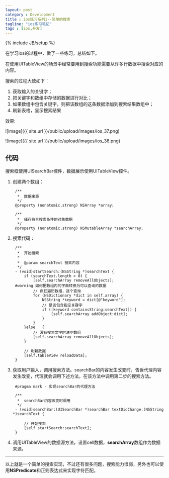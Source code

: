 ```yaml
---
layout: post
category : Development
title : ios练习系列1--简单的搜索
tagline: "ios练习笔记"
tags : [ios,开发]
---
```

{% include JB/setup %}

在学习ios的过程中，做了一些练习，总结如下。

在使用UITableView的场景中经常要用到搜索功能需要从许多行数据中搜索对应的内容。

搜索的过程大致如下：

1. 获取输入的关键字；
2. 把关键字和数组中存储的数据进行对比；
3. 如果数组中包含关键字，则把该数组的这条数据添加到搜索结果数组中；
4. 刷新表格，显示搜索结果

效果:

![image]({{ site.url }}/public/upload/images/ios_37.png)

![image]({{ site.url }}/public/upload/images/ios_38.png)


## 代码

搜索框使用UISearchBar控件，数据展示使用UITableView控件。

1. 创建两个数组：

		/**
		 *  数据来源
		 */
		@property (nonatomic,strong) NSArray *array;
		
		/**
		 *  储存符合搜索条件的对象数据
		 */
		@property (nonatomic,strong) NSMutableArray *searchArray;

2. 搜索代码：

		/**
		 *  开始搜索
		 *
		 *  @param searchText 搜索内容
		 */
		- (void)startSearch:(NSString *)searchText {
		    if (searchText.length > 0) {
		        [self.searchArray removeAllObjects];
		#warning 如何把数组内的字典转换为可以查询的数据
		        // 疯狂遍历数组，逐个查询
		        for (NSDictionary *dict in self.array) {
		            NSString *keyword = dict[@"keyword"];
		            // 是否包含指定关键字
		            if ([keyword containsString:searchText]) {
		                [self.searchArray addObject:dict];
		            }
		        }		        
		    }else   {
		        // 没有搜索文字时清空数组
		        [self.searchArray removeAllObjects];
		    }
		    
		    // 刷新数据
		    [self.tableView reloadData];
		}

3. 获取用户输入，调用搜索方法。searchBar的内容发生改变时，告诉代理内容发生改变，代理就会调用下述方法，在该方法中调用第二步的搜索方法。

		#pragma mark - 实现searchBar的代理方法
		
		/**
		 *  searchBar内容改变时调用
		 */
		- (void)searchBar:(UISearchBar *)searchBar textDidChange:(NSString *)searchText {
		    
		    // 开始搜索
		    [self startSearch:searchText];
		}
		
3. 调用UITableView的数据源方法，设置cell数据，**searchArray**数组作为数据来源。

___

以上就是一个简单的搜索实现，不过还有很多问题，搜索能力很弱，另外也可以使用**NSPredicate**和正则表达式来实现字符匹配。